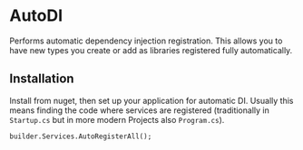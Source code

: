 # AutoDI

Performs automatic dependency injection registration.
This allows you to have new types you create or add as libraries registered fully automatically.

## Installation

Install from nuget, then set up your application for automatic DI.
Usually this means finding the code where services are registered
(traditionally in `Startup.cs` but in more modern Projects also `Program.cs`).

    builder.Services.AutoRegisterAll();

